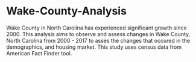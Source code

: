 # Wake-County-Analysis

Wake County in North Carolina has experienced significant growth since 2000. This analysis aims to observe and assess changes in Wake County, North Carolina from 2000 - 2017 to asses the changes that occured in the demographics, and housing market. This study uses census data from American Fact Finder tool.
